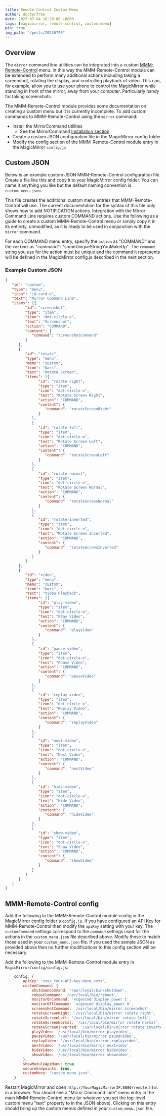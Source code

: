 ```yaml
---
title: Remote Control Custom Menu
author: doctorfree
date: 2023-07-04 16:20:00 +0800
tags: [magicmirror, remote control, custom menu]
pin: true
img_path: "/posts/20230720"
---
```


## Overview

The `mirror` command line utilities can be integrated into a custom
[MMM-Remote-Control](https://github.com/Jopyth/MMM-Remote-Control) menu.
In this way the MMM-Remote-Control module can be extended to perform
many additional actions including taking a screenshot, rotating the
display, and controlling playback of video. This can, for example,
allow you to use your phone to control the MagicMirror while standing
in front of the mirror, away from your computer. Particularly handy
for taking screenshots.

The MMM-Remote-Control module provides some documentation on creating
a custom menu but it is currently incomplete. To add custom commands
to MMM-Remote-Control using the `mirror` command:

- Install the MirrorCommand utilities
    - See the MirrorCommand [Installation section](https://gitlab.com/doctorfree/MirrorCommand#installation)
- Create a custom JSON configuration file in the MagicMirror config folder
- Modify the config section of the MMM-Remote-Control module entry in the MagicMirror `config.js`

## Custom JSON

Below is an example custom JSON MMM-Remote-Control configuration file. Create a file like this and copy it to your MagicMirror config folder. You can name it anything you like but the default naming convention is `custom_menu.json`.

This file creates the additional custom menu entries that MMM-Remote-Control will use. The current documentation for the syntax of this file only shows how to add NOTIFICATION actions. Integration with the Mirror Command Line requires custom COMMAND actions. Use the following as a guide to create a custom MMM-Remote-Control menu or simply copy it in its entirety, unmodified, as it is ready to be used in conjunction with the `mirror` command.

For each COMMAND menu entry, specify the `action` as "COMMAND" and the `content` as "command": "someUniqueStringYouMakeUp". The `command` string you use for the action must be unique and the command it represents will be defined in the MagicMirror config.js described in the next section.

### Example Custom JSON

```json
{
   "id": "custom",
   "type": "menu",
   "icon": "id-card-o",
   "text": "Mirror Command Line",
   "items": [{
         "id": "screenshot",
         "type": "item",
         "icon": "dot-circle-o",
         "text": "Screenshot",
         "action": "COMMAND",
         "content": {
            "command": "screenshotCommand"
         }
      },
      {
         "id": "rotate",
         "type": "menu",
         "menu": "custom",
         "icon": "bars",
         "text": "Rotate Screen",
         "items": [{
               "id": "rotate-right",
               "type": "item",
               "icon": "dot-circle-o",
               "text": "Rotate Screen Right",
               "action": "COMMAND",
               "content": {
                  "command": "rotateScreenRight"
               }
            },
            {
               "id": "rotate-left",
               "type": "item",
               "icon": "dot-circle-o",
               "text": "Rotate Screen Left",
               "action": "COMMAND",
               "content": {
                  "command": "rotateScreenLeft"
               }
            },
            {
               "id": "rotate-normal",
               "type": "item",
               "icon": "dot-circle-o",
               "text": "Rotate Screen Normal",
               "action": "COMMAND",
               "content": {
                  "command": "rotateScreenNormal"
               }
            },
            {
               "id": "rotate-inverted",
               "type": "item",
               "icon": "dot-circle-o",
               "text": "Rotate Screen Inverted",
               "action": "COMMAND",
               "content": {
                  "command": "rotateScreenInverted"
               }
            }
         ]
      },
      {
         "id": "video",
         "type": "menu",
         "menu": "custom",
         "icon": "bars",
         "text": "Video Playback",
         "items": [{
               "id": "play-video",
               "type": "item",
               "icon": "dot-circle-o",
               "text": "Play Video",
               "action": "COMMAND",
               "content": {
                  "command": "playVideo"
               }
            },
            {
               "id": "pause-video",
               "type": "item",
               "icon": "dot-circle-o",
               "text": "Pause Video",
               "action": "COMMAND",
               "content": {
                  "command": "pauseVideo"
               }
            },
            {
               "id": "replay-video",
               "type": "item",
               "icon": "dot-circle-o",
               "text": "Replay Video",
               "action": "COMMAND",
               "content": {
                  "command": "replayVideo"
               }
            },
            {
               "id": "next-video",
               "type": "item",
               "icon": "dot-circle-o",
               "text": "Next Video",
               "action": "COMMAND",
               "content": {
                  "command": "nextVideo"
               }
            },
            {
               "id": "hide-video",
               "type": "item",
               "icon": "dot-circle-o",
               "text": "Hide Video",
               "action": "COMMAND",
               "content": {
                  "command": "hideVideo"
               }
            },
            {
               "id": "show-video",
               "type": "item",
               "icon": "dot-circle-o",
               "text": "Show Video",
               "action": "COMMAND",
               "content": {
                  "command": "showVideo"
               }
            }
         ]
      }
   ]
}
```

## MMM-Remote-Control config

Add the following to the MMM-Remote-Control module config in the MagicMirror config folder's `config.js`. If you have configured an API Key for MMM-Remote-Control then modify the `apiKey` setting with your key. The `customCommand` settings correspond to the `command` settings used for the actions in the `custom_menu.json` file described above. Modify these to match those used in your `custom_menu.json` file. If you used the sample JSON as provided above then no further modifications to this config section will be necessary.

Add the following to the MMM-Remote-Control module entry in `MagicMirror/config/config.js`:

```javascript
    config: {
        apiKey: 'xxxx_Your-API-Key-Here_xxxx',
        customCommand: {
            shutdownCommand: '/usr/local/bin/shutdown',
            rebootCommand: '/usr/local/bin/reboot',
            monitorOnCommand: 'vcgencmd display_power 1',
            monitorOffCommand: 'vcgencmd display_power 0',
            screenshotCommand: '/usr/local/bin/mirror screenshot',
            rotateScreenRight: '/usr/local/bin/mirror rotate right',
            rotateScreenLeft: '/usr/local/bin/mirror rotate left',
            rotateScreenNormal: '/usr/local/bin/mirror rotate normal',
            rotateScreenInverted: '/usr/local/bin/mirror rotate inverted',
            playVideo: '/usr/local/bin/mirror playvideo',
            pauseVideo: '/usr/local/bin/mirror pausevideo',
            replayVideo: '/usr/local/bin/mirror replayvideo',
            nextVideo: '/usr/local/bin/mirror nextvideo',
            hideVideo: '/usr/local/bin/mirror hidevideo',
            showVideo: '/usr/local/bin/mirror showvideo',
        },
        showModuleApiMenu: true,
        secureEndpoints: true,
        customMenu: "custom_menu.json",
    }
```

Restart MagicMirror and open `http://YourMagicMirrorIP:8080/remote.html` in a browser. You should see a "Mirror Command Line" menu entry in the main MMM-Remote-Control menu (or whatever you set the top-level custom menu "text" property to in the JSON above). Clicking on this entry should bring up the custom menus defined in your `custom_menu.json` file.
